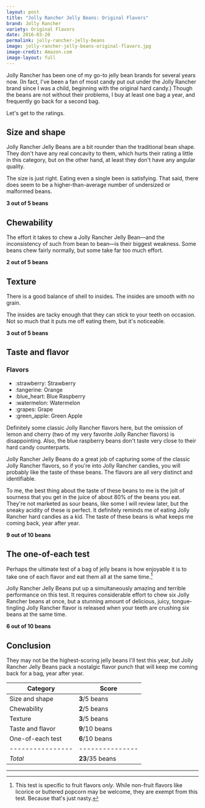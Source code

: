 ```yaml
---
layout: post
title: "Jolly Rancher Jelly Beans: Original Flavors"
brand: Jolly Rancher
variety: Original Flavors
date: 2016-03-20
permalink: jolly-rancher-jelly-beans
image: jolly-rancher-jelly-beans-original-flavors.jpg
image-credit: Amazon.com
image-layout: full
---
```


Jolly Rancher has been one of my go-to jelly bean brands for several years now.
(In fact, I've been a fan of most candy put out under the Jolly Rancher brand
since I was a child, beginning with the original hard candy.)
Though the beans are not without their problems, I buy at least one bag a year,
and frequently go back for a second bag.

Let's get to the ratings.


## Size and shape

Jolly Rancher Jelly Beans are a bit rounder than the traditional bean shape.
They don't have any real concavity to them,
which hurts their rating a little in this category,
but on the other hand, at least they don't have any angular quality.

The size is just right. Eating even a single been is satisfying.
That said, there does seem to be a higher-than-average number of
undersized or malformed beans.

**3 out of 5 beans**


## Chewability

The effort it takes to chew a Jolly Rancher Jelly Bean—and the inconsistency
of such from bean to bean—is their biggest weakness.
Some beans chew fairly normally, but some take far too much effort.

**2 out of 5 beans**


## Texture

There is a good balance of shell to insides.
The insides are smooth with no grain.

The insides are tacky enough that they can stick to your teeth on occasion.
Not so much that it puts me off eating them, but it's noticeable.

**3 out of 5 beans**


## Taste and flavor

<div class="inset">
    <h3>Flavors</h3>
    <ul class="emoji-list">
        <li>:strawberry: Strawberry</li>
        <li>:tangerine: Orange</li>
        <li>:blue_heart: Blue Raspberry</li>
        <li>:watermelon: Watermelon</li>
        <li>:grapes: Grape</li>
        <li>:green_apple: Green Apple</li>
    </ul>
    <p>
        Definitely some classic Jolly Rancher flavors here,
        but the omission of lemon and cherry
        (two of my very favorite Jolly Rancher flavors) is disappointing.
        Also, the blue raspberry beans don't taste very close
        to their hard candy counterparts.
    </p>
</div>

Jolly Rancher Jelly Beans do a great job of capturing some of the
classic Jolly Rancher flavors, so if you're into Jolly Rancher candies,
you will probably like the taste of these beans.
The flavors are all very distinct and identifiable.

To me, the best thing about the taste of these beans to me is the jolt of
sourness that you get in the juice of about 80% of the beans you eat.
They're not marketed as sour beans, like some I will review later,
but the sneaky acidity of these is perfect.
It definitely reminds me of eating Jolly Rancher hard candies as a kid.
The taste of these beans is what keeps me coming back, year after year.

**9 out of 10 beans**


## The one-of-each test

Perhaps the ultimate test of a bag of jelly beans is how enjoyable it is
to take one of each flavor and eat them all at the same time.[^1]

Jolly Rancher Jelly Beans put up a simultaneously
amazing and terrible performance on this test.
It requires considerable effort to chew six Jolly Rancher beans at once,
but a stunning amount of delicious, juicy, tongue-tingling Jolly Rancher flavor
is released when your teeth are crushing six beans at the same time.

**6 out of 10 beans**


## Conclusion

They may not be the highest-scoring jelly beans I'll test this year,
but Jolly Rancher Jelly Beans pack a nostalgic flavor punch
that will keep me coming back for a bag, year after year.

Category         | Score
---------------- | ---------------
Size and shape   | **3**/5 beans
Chewability      | **2**/5 beans
Texture          | **3**/5 beans
Taste and flavor | **9**/10 beans
One-of-each test | **6**/10 beans
---------------- | ---------------
_Total_          | **23**/35 beans


---

[^1]: This test is specific to fruit flavors _only_. While non-fruit flavors like licorice or buttered popcorn may be welcome, they are exempt from this test. Because that's just nasty.
